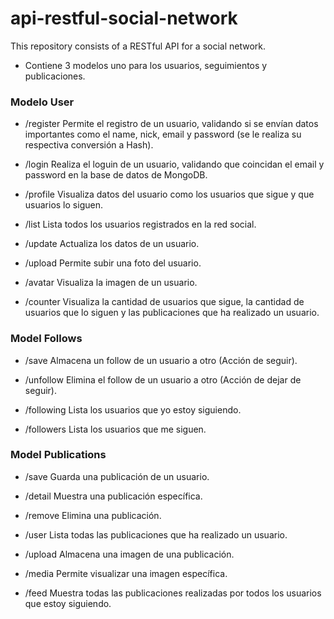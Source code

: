 # api-restful-social-network

This repository consists of a RESTful API for a social network.

* Contiene 3 modelos uno para los usuarios, seguimientos y publicaciones.

### Modelo User

* /register Permite el registro de un usuario, validando si se envían datos importantes como el name, nick, email y password (se le realiza su respectiva conversión a Hash).

* /login Realiza el loguin de un usuario, validando que coincidan el email y password en la base de datos de MongoDB.

* /profile Visualiza datos del usuario como los usuarios que sigue y que usuarios lo siguen.

* /list Lista todos los usuarios registrados en la red social.

* /update Actualiza los datos de un usuario.

* /upload Permite subir una foto del usuario.

* /avatar Visualiza la imagen de un usuario.

* /counter Visualiza la cantidad de usuarios que sigue, la cantidad de usuarios que lo siguen y las publicaciones que ha realizado un usuario.

### Model Follows

* /save Almacena un follow de un usuario a otro (Acción de seguir).

* /unfollow Elimina el follow de un usuario a otro (Acción de dejar de seguir).

* /following Lista los usuarios que yo estoy siguiendo.

* /followers Lista los usuarios que me siguen.

### Model Publications

* /save Guarda una publicación de un usuario.

* /detail Muestra una publicación específica.

* /remove Elimina una publicación.

* /user Lista todas las publicaciones que ha realizado un usuario.

* /upload Almacena una imagen de una publicación.

* /media Permite visualizar una imagen específica.

* /feed Muestra todas las publicaciones realizadas por todos los usuarios que estoy siguiendo.